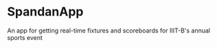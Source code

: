# SpandanApp
An app for getting real-time fixtures and scoreboards for IIIT-B's annual sports event
